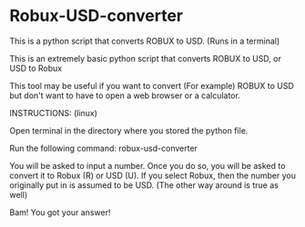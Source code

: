 # Robux-USD-converter
This is a python script that converts ROBUX to USD. (Runs in a terminal)

This is an extremely basic python script that converts ROBUX to USD, or USD to Robux

This tool may be useful if you want to convert (For example) ROBUX to USD but don't want to have to open a web browser or a calculator.

INSTRUCTIONS: (linux)

Open terminal in the directory where you stored the python file.

Run the following command: robux-usd-converter

You will be asked to input a number.
Once you do so, you will be asked to convert it to Robux (R) or USD (U). 
If you select Robux, then the number you originally put in is assumed to be USD. (The other way around is true as well)


Bam! You got your answer!


